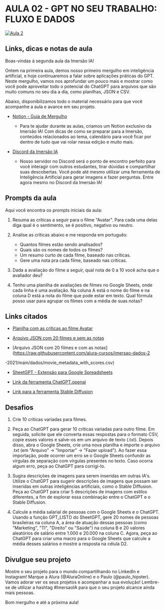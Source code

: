 # AULA 02 - GPT NO SEU TRABALHO: FLUXO E DADOS
[![Aula 2](https://i9.ytimg.com/vi/CFaCEnPzodU/mqdefault.jpg?sqp=CPCw6KQG-oaymwEmCMACELQB8quKqQMa8AEB-AH-CYAC0AWKAgwIABABGBUgLih_MA8=&rs=AOn4CLDoveYZkzMZytOJ1SQ3PUPzaUL4pw)](https://youtu.be/CFaCEnPzodU)

## Links, dicas e notas de aula

Boas-vindas à segunda aula da Imersão IA!

Ontem na primeira aula, demos nosso primeiro mergulho em inteligência artificial, e hoje continuaremos a falar sobre aplicações práticas do GPT. Neste mergulho, vamos nos aprofundar um pouco mais e mostrar como você pode aproveitar todo o potencial do ChatGPT para arquivos que são muito comuns no seu dia a dia, como planilhas, JSON e CSV.

Abaixo, disponibilizamos todo o material necessário para que você acompanhe a aula e avance em seu projeto.

- [Notion - Guia de Mergulho](https://www.notion.so/imersaoia/4d2f9f4e9b6d4d5795d5a4804092a1b3)
  - Para te ajudar durante as aulas, criamos um Notion exclusivo da Imersão IA! Com dicas de como se preparar para a Imersão, conteúdos relacionados ao tema, calendário para você ficar por dentro de tudo que vai rolar nessa edição e muito mais.

- [Discord da Imersão IA](https://discord.com/invite/P4aDhFprFv)
  - Nosso servidor no Discord será o ponto de encontro perfeito para você interagir com outros estudantes, tirar dúvidas e compartilhar suas descobertas. Você pode até mesmo utilizar uma ferramenta de Inteligência Artificial para gerar imagens e fazer perguntas. Entre agora mesmo no Discord da Imersão IA!

## Prompts da aula

Aqui você encontra os prompts iniciais da aula:

1. Resuma as críticas a seguir para o filme "Avatar". Para cada uma delas diga qual é o sentimento, se é positivo, negativo ou neutro.

2. Analise as críticas abaixo e me responda em português:
   - Quantos filmes estão sendo analisados?
   - Quais são os nomes de todos os filmes?
   - Um resumo curto de cada filme, baseado nas críticas.
   - Gere uma nota pra cada filme, baseado nas críticas.

3. Dada a avaliação do filme a seguir, qual nota de 0 a 10 você acha que o avaliador deu?

4. Tenho uma planilha de avaliações de filmes no Google Sheets, onde cada linha é uma avaliação. Na coluna A está o nome do filme e na coluna D está a nota do filme que pode estar em texto. Qual fórmula posso usar para agrupar os filmes com a média de suas notas?

## Links citados

- [Planilha com as críticas ao filme Avatar](https://docs.google.com/spreadsheets/d/1PGg7V1T9DXnylHyfLWg1TG-ITRmCZZNpRbInJ0BX6h4/edit#gid=0)

- [Arquivo JSON com 20 filmes e sem as notas](https://raw.githubusercontent.com/alura-cursos/imersao-dados-2-2021/main/dados/movie_metadata_without_scores.csv)

- [Arquivo JSON com 20 filmes e com as notas](https://raw.githubusercontent.com/alura-cursos/imersao-dados-2

-2021/main/dados/movie_metadata_with_scores.csv)

- [SheetGPT - Extensão para Google Spreadsheets](https://openai.com/blog/announcing-sheetgpt/)

- [Link da ferramenta ChatGPT.openai](https://platform.openai.com/docs/guides/chat)

- [Link para a ferramenta Stable Diffusion](https://platform.openai.com/docs/guides/stable-baselines)

## Desafios

1. Crie 10 críticas variadas para filmes.

2. Peça ao ChatGPT para gerar 10 críticas variadas para outro filme. Em seguida, solicite que ele converta essas respostas para o formato CSV, copie esses valores e salve-os em um arquivo de texto (.txt). Depois disso, abra o Google Sheets, crie uma nova planilha e importe o arquivo .txt (em "Arquivo" -> "Importar" -> "Fazer upload"). Ao fazer essa importação, pode ocorrer um erro se o Google Sheets confundir as vírgulas de separação com vírgulas presentes no texto. Caso ocorra algum erro, peça ao ChatGPT para corrigi-lo.

3. Sugira descrições de imagens para serem inseridas em outras IA's. Utilize o ChatGPT para sugerir descrições de imagens que possam ser inseridas em outras inteligências artificiais, como o Stable Diffusion. Peça ao ChatGPT para criar 5 descrições de imagens com estilos diferentes, a fim de explorar essa combinação entre o ChatGPT e o Stable Diffusion.

4. Calcule a média salarial de pessoas com o Google Sheets e o ChatGPT. Usando a função GPT_LIST() do SheetGPT, gere 20 nomes de pessoas brasileiras na coluna A, a área de atuação dessas pessoas (como "Marketing", "TI", "Direito" ou "Saúde") na coluna B e 20 valores aleatórios de salário entre 1.000 e 20.000 na coluna C. Agora, peça ao ChatGPT para criar uma macro para o Google Sheets que calcule a média desses salários e mostre a resposta na célula D2.

## Divulgue seu projeto

Mostre o seu projeto para o mundo compartilhando no LinkedIn e Instagram! Marque a Alura (@AluraOnline) e o Paulo (@paulo_hipster). Vamos adorar ver os seus projetos e acompanhar a sua evolução! Lembre-se de utilizar a hashtag #ImersaoIA para que o seu projeto alcance ainda mais pessoas.

Bom mergulho e até a próxima aula!